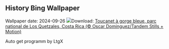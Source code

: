 ## History Bing Wallpaper
Wallpaper date: 2024-09-26
![](https://www.bing.com/th?id=OHR.LittleToucanet_FR-FR6494819106_UHD.jpg&w=1000)Download: [Toucanet à gorge bleue, parc national de Los Quetzales, Costa Rica (© Oscar Dominguez/Tandem Stills + Motion)](https://www.bing.com/th?id=OHR.LittleToucanet_FR-FR6494819106_UHD.jpg)

Auto get programm by LtgX
